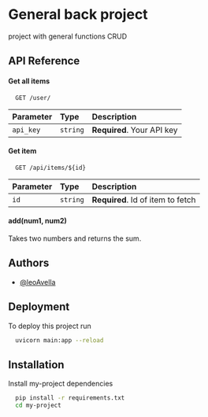 
# General back project

project with general functions CRUD 


## API Reference

#### Get all items

```http
  GET /user/

```

| Parameter | Type     | Description                |
| :-------- | :------- | :------------------------- |
| `api_key` | `string` | **Required**. Your API key |

#### Get item

```http
  GET /api/items/${id}
```

| Parameter | Type     | Description                       |
| :-------- | :------- | :-------------------------------- |
| `id`      | `string` | **Required**. Id of item to fetch |

#### add(num1, num2)

Takes two numbers and returns the sum.


## Authors

- [@leoAvella](https://github.com/leoAvella)


## Deployment

To deploy this project run


```bash
  uvicorn main:app --reload
```


## Installation

Install my-project dependencies 

```bash
  pip install -r requirements.txt
  cd my-project
```
    